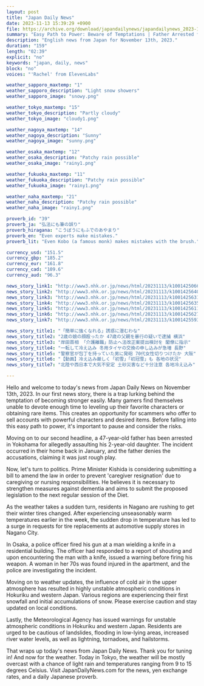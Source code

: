 ```yaml
---
layout: post
title: "Japan Daily News"
date: 2023-11-13 15:39:29 +0900
file: https://archive.org/download/japandailynews/japandailynews_2023-11-13.mp3
summary: "Easy Path to Power: Beware of Temptations | Father Arrested for Assaulting 2-Year-Old Daughter, & more…"
description: "English news from Japan for November 13th, 2023."
duration: "159"
length: "02:39"
explicit: "no"
keywords: "japan, daily, news"
block: "no"
voices: "'Rachel' from ElevenLabs"

weather_sapporo_maxtemp: "1"
weather_sapporo_description: "Light snow showers"
weather_sapporo_image: "snowy.png"

weather_tokyo_maxtemp: "15"
weather_tokyo_description: "Partly cloudy"
weather_tokyo_image: "cloudy1.png"

weather_nagoya_maxtemp: "14"
weather_nagoya_description: "Sunny"
weather_nagoya_image: "sunny.png"

weather_osaka_maxtemp: "12"
weather_osaka_description: "Patchy rain possible"
weather_osaka_image: "rainy1.png"

weather_fukuoka_maxtemp: "11"
weather_fukuoka_description: "Patchy rain possible"
weather_fukuoka_image: "rainy1.png"

weather_naha_maxtemp: "21"
weather_naha_description: "Patchy rain possible"
weather_naha_image: "rainy1.png"

proverb_id: "39"
proverb_ja: "弘法にも筆の誤り"
proverb_hiragana: "こうぼうにもふでのあやまり"
proverb_en: "Even experts make mistakes."
proverb_lit: "Even Kobo (a famous monk) makes mistakes with the brush."

currency_usd: "151.5"
currency_gbp: "185.2"
currency_eur: "161.8"
currency_cad: "109.6"
currency_aud: "96.3"

news_story_link1: "http://www3.nhk.or.jp/news/html/20231113/k10014250661000.html"
news_story_link2: "http://www3.nhk.or.jp/news/html/20231113/k10014256401000.html"
news_story_link3: "http://www3.nhk.or.jp/news/html/20231113/k10014256311000.html"
news_story_link4: "http://www3.nhk.or.jp/news/html/20231113/k10014256351000.html"
news_story_link5: "http://www3.nhk.or.jp/news/html/20231113/k10014256111000.html"
news_story_link6: "http://www3.nhk.or.jp/news/html/20231113/k10014256271000.html"
news_story_link7: "http://www3.nhk.or.jp/news/html/20231113/k10014255931000.html"

news_story_title1: "「簡単に強くなれる」誘惑に潜むわな"
news_story_title2: "2歳の娘の顔殴ったか 47歳の父親を暴行の疑いで逮捕 横浜"
news_story_title3: "岸田首相 「介護離職」防止へ法改正案提出検討を 閣僚に指示"
news_story_title4: "一転して冷え込み 冬用タイヤの交換の申し込みが急増 長野"
news_story_title5: "警察官が包丁を持っていた男に発砲 70代女性切りつけたか 大阪"
news_story_title6: "【動画】冷え込み厳しく「初雪」「初冠雪」も 各地の状況"
news_story_title7: "北陸や西日本で大気不安定 土砂災害など十分注意 各地冷え込み"

---
```


Hello and welcome to today's news from Japan Daily News on November 13th, 2023. In our first news story, there is a trap lurking behind the temptation of becoming stronger easily. Many gamers find themselves unable to devote enough time to leveling up their favorite characters or obtaining rare items. This creates an opportunity for scammers who offer to sell accounts with powerful characters and desired items. Before falling into this easy path to power, it's important to pause and consider the risks.

Moving on to our second headline, a 47-year-old father has been arrested in Yokohama for allegedly assaulting his 2-year-old daughter. The incident occurred in their home back in January, and the father denies the accusations, claiming it was just rough play.

Now, let's turn to politics. Prime Minister Kishida is considering submitting a bill to amend the law in order to prevent 'caregiver resignation' due to caregiving or nursing responsibilities. He believes it is necessary to strengthen measures against dementia and aims to submit the proposed legislation to the next regular session of the Diet.

As the weather takes a sudden turn, residents in Nagano are rushing to get their winter tires changed. After experiencing unseasonably warm temperatures earlier in the week, the sudden drop in temperature has led to a surge in requests for tire replacements at automotive supply stores in Nagano City.

In Osaka, a police officer fired his gun at a man wielding a knife in a residential building. The officer had responded to a report of shouting and upon encountering the man with a knife, issued a warning before firing his weapon. A woman in her 70s was found injured in the apartment, and the police are investigating the incident.

Moving on to weather updates, the influence of cold air in the upper atmosphere has resulted in highly unstable atmospheric conditions in Hokuriku and western Japan. Various regions are experiencing their first snowfall and initial accumulations of snow. Please exercise caution and stay updated on local conditions.

Lastly, the Meteorological Agency has issued warnings for unstable atmospheric conditions in Hokuriku and western Japan. Residents are urged to be cautious of landslides, flooding in low-lying areas, increased river water levels, as well as lightning, tornadoes, and hailstorms.

That wraps up today's news from Japan Daily News. Thank you for tuning in! And now for the weather. Today in Tokyo, the weather will be mostly overcast with a chance of light rain and temperatures ranging from 9 to 15 degrees Celsius.  Visit JapanDailyNews.com for the news, yen exchange rates, and a daily Japanese proverb.

